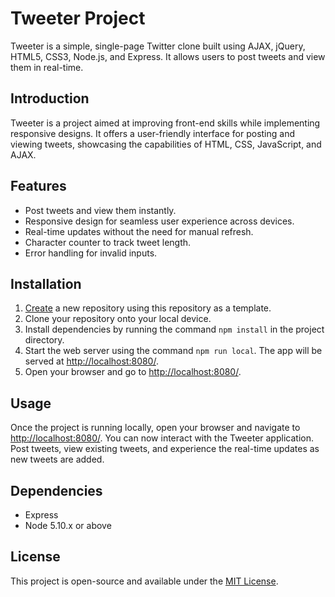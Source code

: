 # Tweeter Project

Tweeter is a simple, single-page Twitter clone built using AJAX, jQuery, HTML5, CSS3, Node.js, and Express. It allows users to post tweets and view them in real-time.

## Introduction

Tweeter is a project aimed at improving front-end skills while implementing responsive designs. It offers a user-friendly interface for posting and viewing tweets, showcasing the capabilities of HTML, CSS, JavaScript, and AJAX.

## Features

- Post tweets and view them instantly.
- Responsive design for seamless user experience across devices.
- Real-time updates without the need for manual refresh.
- Character counter to track tweet length.
- Error handling for invalid inputs.

## Installation

1. [Create](https://docs.github.com/en/repositories/creating-and-managing-repositories/creating-a-repository-from-a-template) a new repository using this repository as a template.
2. Clone your repository onto your local device.
3. Install dependencies by running the command `npm install` in the project directory.
4. Start the web server using the command `npm run local`. The app will be served at <http://localhost:8080/>.
5. Open your browser and go to <http://localhost:8080/>.

## Usage

Once the project is running locally, open your browser and navigate to <http://localhost:8080/>. You can now interact with the Tweeter application. Post tweets, view existing tweets, and experience the real-time updates as new tweets are added.

## Dependencies

- Express
- Node 5.10.x or above

## License

This project is open-source and available under the [MIT License](LICENSE).
